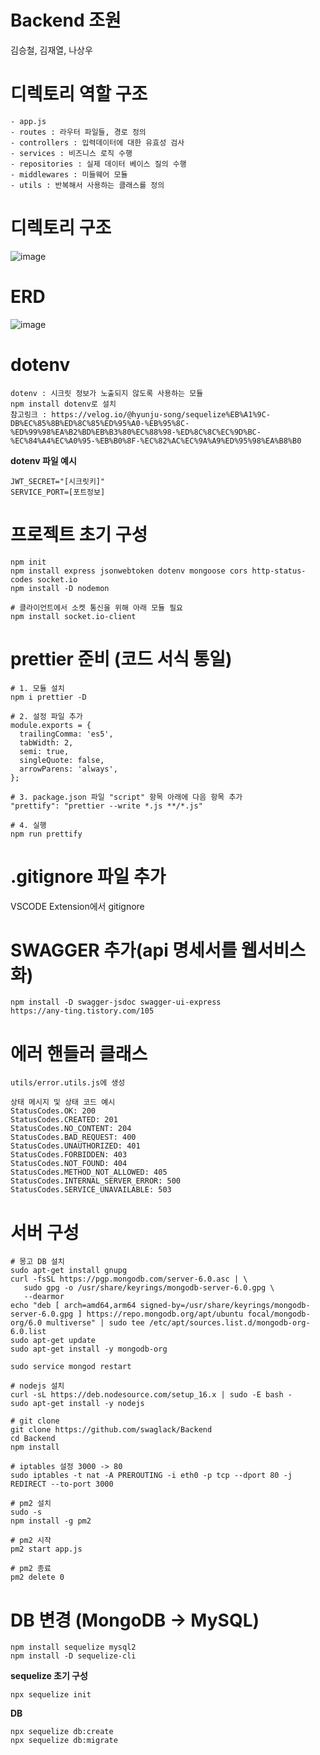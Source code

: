 # Backend 조원
김승철, 김재열, 나상우

# 디렉토리 역할 구조
```
- app.js
- routes : 라우터 파일들, 경로 정의
- controllers : 입력데이터에 대한 유효성 검사
- services : 비즈니스 로직 수행
- repositories : 실제 데이터 베이스 질의 수행
- middlewares : 미들웨어 모듈
- utils : 반복해서 사용하는 클래스를 정의
```

# 디렉토리 구조
![image](https://github.com/swaglack/Backend/assets/58283954/2b463d87-3b68-4993-b3a4-b736f40ae3ae)

# ERD
![image](https://github.com/swaglack/Backend/assets/58283954/61d3015b-3842-418a-be53-7a919e163e19)

# dotenv
```
dotenv : 시크릿 정보가 노출되지 않도록 사용하는 모듈
npm install dotenv로 설치
참고링크 : https://velog.io/@hyunju-song/sequelize%EB%A1%9C-DB%EC%85%8B%ED%8C%85%ED%95%A0-%EB%95%8C-%ED%99%98%EA%B2%BD%EB%B3%80%EC%88%98-%ED%8C%8C%EC%9D%BC-%EC%84%A4%EC%A0%95-%EB%B0%8F-%EC%82%AC%EC%9A%A9%ED%95%98%EA%B8%B0
```
**dotenv 파일 예시**
```
JWT_SECRET="[시크릿키]"
SERVICE_PORT=[포트정보]
```

# 프로젝트 초기 구성
```
npm init
npm install express jsonwebtoken dotenv mongoose cors http-status-codes socket.io
npm install -D nodemon

# 클라이언트에서 소켓 통신을 위해 아래 모듈 필요
npm install socket.io-client
```

# prettier 준비 (코드 서식 통일)
```
# 1. 모듈 설치
npm i prettier -D

# 2. 설정 파일 추가
module.exports = {
  trailingComma: 'es5',
  tabWidth: 2,
  semi: true,
  singleQuote: false,
  arrowParens: 'always',
};

# 3. package.json 파일 "script" 항목 아래에 다음 항목 추가
"prettify": "prettier --write *.js **/*.js"

# 4. 실행
npm run prettify
```

# .gitignore 파일 추가
VSCODE Extension에서 gitignore

# SWAGGER 추가(api 명세서를 웹서비스 화)
```
npm install -D swagger-jsdoc swagger-ui-express
https://any-ting.tistory.com/105
```

# 에러 핸들러 클래스
```
utils/error.utils.js에 생성

상태 메시지 및 상태 코드 예시
StatusCodes.OK: 200
StatusCodes.CREATED: 201
StatusCodes.NO_CONTENT: 204
StatusCodes.BAD_REQUEST: 400
StatusCodes.UNAUTHORIZED: 401
StatusCodes.FORBIDDEN: 403
StatusCodes.NOT_FOUND: 404
StatusCodes.METHOD_NOT_ALLOWED: 405
StatusCodes.INTERNAL_SERVER_ERROR: 500
StatusCodes.SERVICE_UNAVAILABLE: 503
```

# 서버 구성
```
# 몽고 DB 설치
sudo apt-get install gnupg
curl -fsSL https://pgp.mongodb.com/server-6.0.asc | \
   sudo gpg -o /usr/share/keyrings/mongodb-server-6.0.gpg \
   --dearmor
echo "deb [ arch=amd64,arm64 signed-by=/usr/share/keyrings/mongodb-server-6.0.gpg ] https://repo.mongodb.org/apt/ubuntu focal/mongodb-org/6.0 multiverse" | sudo tee /etc/apt/sources.list.d/mongodb-org-6.0.list
sudo apt-get update
sudo apt-get install -y mongodb-org

sudo service mongod restart

# nodejs 설치
curl -sL https://deb.nodesource.com/setup_16.x | sudo -E bash -
sudo apt-get install -y nodejs

# git clone
git clone https://github.com/swaglack/Backend
cd Backend
npm install

# iptables 설정 3000 -> 80
sudo iptables -t nat -A PREROUTING -i eth0 -p tcp --dport 80 -j REDIRECT --to-port 3000

# pm2 설치
sudo -s
npm install -g pm2

# pm2 시작
pm2 start app.js

# pm2 종료
pm2 delete 0 
```

# DB 변경 (MongoDB -> MySQL)
```
npm install sequelize mysql2
npm install -D sequelize-cli
```
**sequelize 초기 구성**
```
npx sequelize init
```
**DB**
```
npx sequelize db:create
npx sequelize db:migrate
```
